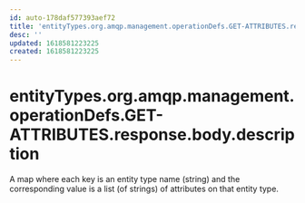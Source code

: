 ```yaml
---
id: auto-178daf577393aef72
title: 'entityTypes.org.amqp.management.operationDefs.GET-ATTRIBUTES.response.body.description'
desc: ''
updated: 1618581223225
created: 1618581223225
---
```

# entityTypes.org.amqp.management.operationDefs.GET-ATTRIBUTES.response.body.description

A map where each key is an entity type name (string) and the corresponding value is a list (of strings) of attributes on that entity type.